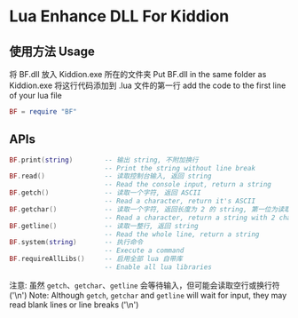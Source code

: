 # Lua Enhance DLL For Kiddion
## 使用方法 Usage
将 BF.dll 放入 Kiddion.exe 所在的文件夹
Put BF.dll in the same folder as Kiddion.exe
将这行代码添加到 .lua 文件的第一行
add the code to the first line of your lua file
```lua
BF = require "BF"
```
## APIs
```lua
BF.print(string)		-- 输出 string, 不附加换行
						-- Print the string without line break
BF.read()				-- 读取控制台输入, 返回 string
						-- Read the console input, return a string
BF.getch()				-- 读取一个字符, 返回 ASCII
						-- Read a character, return it's ASCII
BF.getchar()			-- 读取一个字符, 返回长度为 2 的 string, 第一位为读取的字符, 第二位为'\0'
						-- Read a character, return a string with 2 characters. The first character is the character you want and the second one is '\0'
BF.getline()			-- 读取一整行, 返回 string
						-- Read the whole line, return a string
BF.system(string)		-- 执行命令
						-- Execute a command
BF.requireAllLibs()		-- 启用全部 lua 自带库
						-- Enable all lua libraries
```
注意: 虽然 `getch`、`getchar`、`getline` 会等待输入，但可能会读取空行或换行符 ('\n')
Note: Although `getch`, `getchar` and `getline` will wait for input, they may read blank lines or line breaks ('\n')
